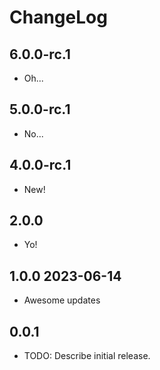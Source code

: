 # ChangeLog

## 6.0.0-rc.1

- Oh...

## 5.0.0-rc.1

- No...

## 4.0.0-rc.1

- New!

## 2.0.0

- Yo!

## 1.0.0 2023-06-14

- Awesome updates

## 0.0.1

* TODO: Describe initial release.
